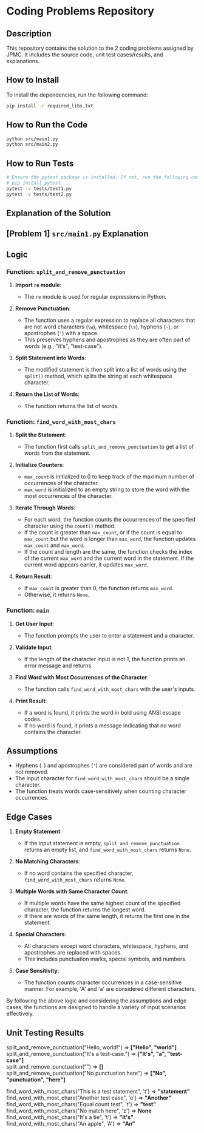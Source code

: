 # Coding Problems Repository

## Description
This repository contains the solution to the 2 coding problems assigned by JPMC. It includes the source code, unit test cases/results, and explanations.


## How to Install

To install the dependencies, run the following command:

```bash
pip install -r required_libs.txt
```

## How to Run the Code
```bash
python src/main1.py
python src/main2.py
```

## How to Run Tests
```bash
# Ensure the pytest package is installed. If not, run the following command:
# pip install pytest
pytest -v tests/test1.py
pytest -v tests/test2.py
```



## Explanation of the Solution

## [Problem 1] `src/main1.py` Explanation

## Logic

### Function: `split_and_remove_punctuation`

1. **Import `re` module**:
   - The `re` module is used for regular expressions in Python.

2. **Remove Punctuation**:
   - The function uses a regular expression to replace all characters that are not word characters (`\w`), whitespace (`\s`), hyphens (`-`), or apostrophes (`'`) with a space.
   - This preserves hyphens and apostrophes as they are often part of words (e.g., "it's", "test-case").

3. **Split Statement into Words**:
   - The modified statement is then split into a list of words using the `split()` method, which splits the string at each whitespace character.

4. **Return the List of Words**:
   - The function returns the list of words.

### Function: `find_word_with_most_chars`

1. **Split the Statement**:
   - The function first calls `split_and_remove_punctuation` to get a list of words from the statement.

2. **Initialize Counters**:
   - `max_count` is initialized to 0 to keep track of the maximum number of occurrences of the character.
   - `max_word` is initialized to an empty string to store the word with the most occurrences of the character.

3. **Iterate Through Words**:
   - For each word, the function counts the occurrences of the specified character using the `count()` method.
   - If the count is greater than `max_count`, or if the count is equal to `max_count` but the word is longer than `max_word`, the function updates `max_count` and `max_word`.
   - If the count and length are the same, the function checks the index of the current `max_word` and the current word in the statement. If the current word appears earlier, it updates `max_word`.

4. **Return Result**:
   - If `max_count` is greater than 0, the function returns `max_word`.
   - Otherwise, it returns `None`.

### Function: `main`

1. **Get User Input**:
   - The function prompts the user to enter a statement and a character.

2. **Validate Input**:
   - If the length of the character input is not 1, the function prints an error message and returns.

3. **Find Word with Most Occurrences of the Character**:
   - The function calls `find_word_with_most_chars` with the user's inputs.

4. **Print Result**:
   - If a word is found, it prints the word in bold using ANSI escape codes.
   - If no word is found, it prints a message indicating that no word contains the character.

## Assumptions

- Hyphens (`-`) and apostrophes (`'`) are considered part of words and are not removed.
- The input character for `find_word_with_most_chars` should be a single character.
- The function treats words case-sensitively when counting character occurrences.

## Edge Cases

1. **Empty Statement**:
   - If the input statement is empty, `split_and_remove_punctuation` returns an empty list, and `find_word_with_most_chars` returns `None`.

2. **No Matching Characters**:
   - If no word contains the specified character, `find_word_with_most_chars` returns `None`.

3. **Multiple Words with Same Character Count**:
   - If multiple words have the same highest count of the specified character, the function returns the longest word.
   - If there are words of the same length, it returns the first one in the statement.

4. **Special Characters**:
   - All characters except word characters, whitespace, hyphens, and apostrophes are replaced with spaces.
   - This includes punctuation marks, special symbols, and numbers.

5. **Case Sensitivity**:
   - The function counts character occurrences in a case-sensitive manner. For example, 'A' and 'a' are considered different characters.

By following the above logic and considering the assumptions and edge cases, the functions are designed to handle a variety of input scenarios effectively.


## Unit Testing Results

split_and_remove_punctuation("Hello, world!") => **["Hello", "world"]**  
split_and_remove_punctuation("It's a test-case.") => **["It's", "a", "test-case"]**  
split_and_remove_punctuation("") => **[]**  
split_and_remove_punctuation("No punctuation here") => **["No", "punctuation", "here"]**  

find_word_with_most_chars("This is a test statement", 't') => **"statement"**  
find_word_with_most_chars("Another test case", 'e') => **"Another"**  
find_word_with_most_chars("Equal count test", 't') => **"test"**  
find_word_with_most_chars("No match here", 'z') => **None**  
find_word_with_most_chars("It's a tie", 't') => **"It's"**  
find_word_with_most_chars("An apple", 'A') => **"An"**
